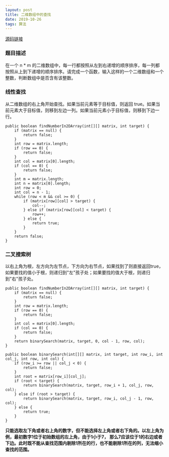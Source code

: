 ```yaml
---
layout: post
title: 二维数组中的查找
date: 2019-10-26
tags: 算法
---
```


[源码链接](https://github.com/zichen-fei/algorithm/blob/master/src/com/feizc/FindNumberIn2DArray.java)

### **题目描述**

在一个 n * m 的二维数组中，每一行都按照从左到右递增的顺序排序，每一列都按照从上到下递增的顺序排序。请完成一个函数，输入这样的一个二维数组和一个整数，判断数组中是否含有该整数。

### **线性查找**

从二维数组的右上角开始查找。如果当前元素等于目标值，则返回 true。如果当前元素大于目标值，则移到左边一列。如果当前元素小于目标值，则移到下边一行。

```
public boolean findNumberIn2DArray(int[][] matrix, int target) {
    if (matrix == null) {
        return false;
    }
    int row = matrix.length;
    if (row == 0) {
        return false;
    }
    int col = matrix[0].length;
    if (col == 0) {
        return false;
    }
    int m = matrix.length;
    int n = matrix[0].length;
    int row = 0;
    int col = n - 1;
    while (row < m && col >= 0) {
        if (matrix[row][col] > target) {
            col--;
        } else if (matrix[row][col] < target) {
            row++;
        } else {
            return true;
        }
    }
    return false;
}
```

### **二叉搜索树**

以右上角为根，左方向为左节点，下方向为右节点，如果找到了则直接返回true，如果要找的值小于根，则递归到"左"孩子处；如果要找的值大于根，则递归到"右"孩子处。

```
public boolean findNumberIn2DArray(int[][] matrix, int target) {
    if (matrix == null) {
        return false;
    }
    int row = matrix.length;
    if (row == 0) {
        return false;
    }
    int col = matrix[0].length;
    if (col == 0) {
        return false;
    }
    return binarySearch(matrix, target, 0, col - 1, row, col);
}

public boolean binarySearch(int[][] matrix, int target, int row_i, int col_j, int row, int col) {
    if (row_i >= row || col_j < 0) {
        return false;
    }
    int root = matrix[row_i][col_j];
    if (root < target) {
        return binarySearch(matrix, target, row_i + 1, col_j, row, col);
    } else if (root > target) {
        return binarySearch(matrix, target, row_i, col_j - 1, row, col);
    } else {
        return true;
    }
}

```

**只能选取左下角或者右上角的数字，但不能选择左上角或者右下角的。以左上角为例，最初数字1位于初始数组的左上角，由于1小于7，
那么7应该位于1的右边或者下边。此时既不能从查找范围内剔除1所在的行，也不能剔除1所在的列，无法缩小查找的范围。**